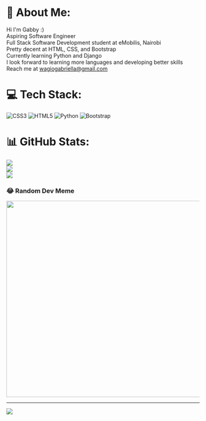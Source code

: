 # 💫 About Me:
Hi I'm Gabby :)<br>Aspiring Software Engineer<br>Full Stack Software Development student at eMobilis, Nairobi<br>Pretty decent at HTML, CSS, and Bootstrap<br>Currently learning Python and Django<br>I look forward to learning more languages and developing better skills<br>Reach me at wagiogabriella@gmail.com


# 💻 Tech Stack:
![CSS3](https://img.shields.io/badge/css3-%231572B6.svg?style=flat&logo=css3&logoColor=white) ![HTML5](https://img.shields.io/badge/html5-%23E34F26.svg?style=flat&logo=html5&logoColor=white) ![Python](https://img.shields.io/badge/python-3670A0?style=flat&logo=python&logoColor=ffdd54) ![Bootstrap](https://img.shields.io/badge/bootstrap-%23563D7C.svg?style=flat&logo=bootstrap&logoColor=white)
# 📊 GitHub Stats:
![](https://github-readme-stats.vercel.app/api?username=gabriellawagio&theme=dracula&hide_border=false&include_all_commits=false&count_private=false)<br/>
![](https://github-readme-streak-stats.herokuapp.com/?user=gabriellawagio&theme=dracula&hide_border=false)<br/>
![](https://github-readme-stats.vercel.app/api/top-langs/?username=gabriellawagio&theme=dracula&hide_border=false&include_all_commits=false&count_private=false&layout=compact)

### 😂 Random Dev Meme
<img src="https://random-memer.herokuapp.com/" width="512px"/>

---
[![](https://visitcount.itsvg.in/api?id=gabriellawagio&icon=0&color=0)](https://visitcount.itsvg.in)

<!-- Proudly created with GPRM ( https://gprm.itsvg.in ) -->
